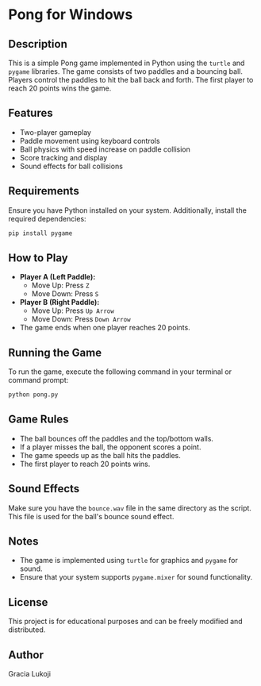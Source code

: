 # Pong for Windows

## Description
This is a simple Pong game implemented in Python using the `turtle` and `pygame` libraries. The game consists of two paddles and a bouncing ball. Players control the paddles to hit the ball back and forth. The first player to reach 20 points wins the game.

## Features
- Two-player gameplay
- Paddle movement using keyboard controls
- Ball physics with speed increase on paddle collision
- Score tracking and display
- Sound effects for ball collisions

## Requirements
Ensure you have Python installed on your system. Additionally, install the required dependencies:

```bash
pip install pygame
```

## How to Play
- **Player A (Left Paddle):**
  - Move Up: Press `Z`
  - Move Down: Press `S`
- **Player B (Right Paddle):**
  - Move Up: Press `Up Arrow`
  - Move Down: Press `Down Arrow`
- The game ends when one player reaches 20 points.

## Running the Game
To run the game, execute the following command in your terminal or command prompt:

```bash
python pong.py
```

## Game Rules
- The ball bounces off the paddles and the top/bottom walls.
- If a player misses the ball, the opponent scores a point.
- The game speeds up as the ball hits the paddles.
- The first player to reach 20 points wins.

## Sound Effects
Make sure you have the `bounce.wav` file in the same directory as the script. This file is used for the ball's bounce sound effect.

## Notes
- The game is implemented using `turtle` for graphics and `pygame` for sound.
- Ensure that your system supports `pygame.mixer` for sound functionality.

## License
This project is for educational purposes and can be freely modified and distributed.

## Author
Gracia Lukoji

